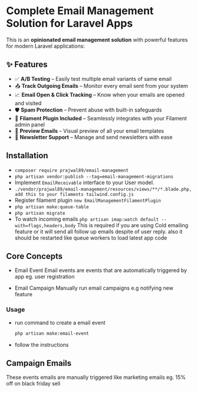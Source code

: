 # Complete Email Management Solution for Laravel Apps

This is an **opinionated email management solution** with powerful features for modern Laravel applications:

## ✨ Features

- ✅ **A/B Testing** – Easily test multiple email variants of same email
- 📤 **Track Outgoing Emails** – Monitor every email sent from your system  
- 📈 **Email Open & Click Tracking** – Know when your emails are opened and visited  
- 🛡️ **Spam Protection** – Prevent abuse with built-in safeguards  
- 🧩 **Filament Plugin Included** – Seamlessly integrates with your Filament admin panel  
- 👀 **Preview Emails** – Visual preview of all your email templates  
- 📰 **Newsletter Support** – Manage and send newsletters with ease

## Installation

- `composer require prajwal89/email-management`
- `php artisan vendor:publish --tag=email-management-migrations`
- Implement `EmailReceivable` interface to your User model.
- `./vendor/prajwal89/email-management/resources/views/**/*.blade.php, add this to your filaments tailwind.config.js`
- Register filament plugin `new EmailManagementFilamentPlugin`
- `php artisan make:queue-table`
- `php artisan migrate`
- To watch incoming emails `php artisan imap:watch default --with=flags,headers,body` This is required if you are using Cold emailing feature or it will send all follow up emails despite of user reply. also it should be restarted like queue workers to load latest app code

## Core Concepts

- Email Event
   Email events are events that are automatically triggered by app eg. user registration

- Email Campaign
   Manually run email campaigns e.g notifying new feature

### Usage

- run command to create a email event
  
  ```bash
  php artisan make:email-event
  ```
  
- follow the instructions

## Campaign Emails

These events emails are manually triggered like marketing emails eg. 15% off on black friday sell
